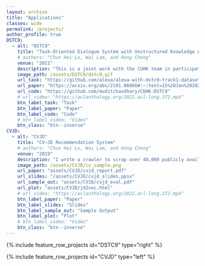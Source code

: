 ```yaml
---
layout: archive
title: "Applications"
classes: wide
permalink: /projects/
author_profile: true
DSTC9:
  - alt: "DSTC9"
    title: "Task-Oriented Dialogue System with Unstructured Knowledge Access"
    # authors: "Chun Hei Lo, Wai Lam, and Hong Cheng"
    venue: "2021"
    description: "This is a joint work with the CUHK team in participating Track 1 of the Ninth Dialog System Technology Challenge (DSTC9). I was involved in the subtask of knowledge selection, to which I proposed a factorized approach. We ranked 12 out of the 24 participating teams in the end."
    image_path: /assets/DSTC9/dstc9.gif
    url_task: "https://github.com/alexa/alexa-with-dstc9-track1-dataset"
    url_paper: "https://arxiv.org/abs/2101.06066#:~:text=15%20Jan%202021%5D-,Unstructured%20Knowledge%20Access%20in%20Task%2Doriented%20Dialog%20Modeling%20using%20Language,and%20Knowledge%2DIntegrative%20Response%20Generation&text=Dialog%20systems%20enriched%20with%20external,of%20the%20supporting%20databases%2FAPIs."
    url_code: "https://github.com/muditchaudhary/CUHK-DSTC9"
    # url_video: "https://aclanthology.org/2022.acl-long.372.mp4"
    btn_label_task: "Task"
    btn_label_paper: "Paper"
    btn_label_code: "Code"
    # btn_label_video: "Video"
    btn_class: "btn--inverse"
CVJD:
  - alt: "CVJD"
    title: "CV–JD Recommendation System"
    # authors: "Chun Hei Lo, Wai Lam, and Hong Cheng"
    venue: "2019"
    description: "I wrote a crawler to scrap over 40,000 publicly available CVs and 20,000 job descriptions (JD). Word-level and document-level representations are learnt using the scrapped data using unsupervised methods. A CV–JD matching algorithm based on the learnt representations was developed. Simple manual evaluation was attempted and the results look coherent!"
    image_path: /assets/CVJD/cv_sample.png
    url_paper: "assets/CVJD/cvjd_report.pdf"
    url_slides: "/assets/CVJD/cvjd_slides.ppsx"
    url_sample_out: "assets/CVJD/cvjd_eval.pdf"
    url_plot: "assets/CVJD/jd2vec.html"
    # url_video: "https://aclanthology.org/2022.acl-long.372.mp4"
    btn_label_paper: "Paper"
    btn_label_slides: "Slides"
    btn_label_sample_out: "Sample Output"
    btn_label_plot: "Plot"
    # btn_label_video: "Video"
    btn_class: "btn--inverse"
---
```


<!-- {% for post in site.posts limit: 5 %}
  {% include archive-single.html %}
{% endfor %} -->

{% include feature_row_projects id="DSTC9" type="right" %}

{% include feature_row_projects id="CVJD" type="left" %}
